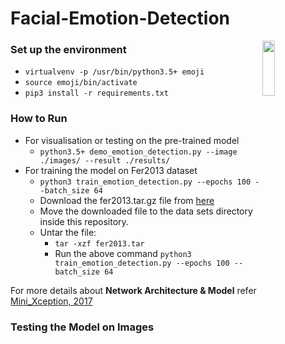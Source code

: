 # Facial-Emotion-Detection

 <img src = "https://github.com/gulshan-mittal/Facial-Emotion-Detection/blob/master/emotions1.png?raw=true" width= 20% height =15% align='right'>

### Set up the environment

* ``virtualvenv -p /usr/bin/python3.5+ emoji``
* ``source emoji/bin/activate``
* ``pip3 install -r requirements.txt``

### How to Run

* For visualisation or testing on the pre-trained model
  * ``python3.5+ demo_emotion_detection.py --image ./images/ --result ./results/``
* For training the model on Fer2013 dataset
  *  ``python3 train_emotion_detection.py --epochs 100 --batch_size 64``
  * Download the fer2013.tar.gz file from [here](https://www.kaggle.com/c/challenges-in-representation-learning-facial-expression-recognition-challenge/data)
  * Move the downloaded file to the data sets directory inside this repository.
  * Untar the file:
    * ``tar -xzf fer2013.tar``
    * Run the above command ``python3 train_emotion_detection.py --epochs 100 --batch_size 64``

For more details about **Network Architecture & Model** refer [Mini_Xception, 2017](https://arxiv.org/pdf/1710.07557.pdf)

### Testing the Model on Images

